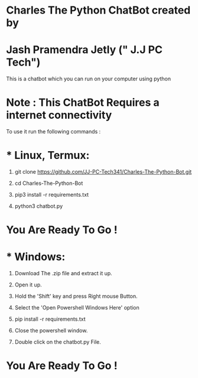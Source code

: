 # Charles The Python ChatBot created by 
# Jash Pramendra Jetly (" J.J PC Tech")

This is a chatbot which you can run on your computer using python 

# Note : This ChatBot Requires a internet connectivity

To use it run the following commands :

# * Linux, Termux:
1. git clone https://github.com/JJ-PC-Tech341/Charles-The-Python-Bot.git

2. cd Charles-The-Python-Bot

3. pip3 install -r requirements.txt

4. python3 chatbot.py

# You Are Ready To Go !

# * Windows:

1. Download The .zip file and extract it up.

2. Open it up.

3. Hold the 'Shift' key and press Right mouse Button.

4. Select the 'Open Powershell Windows Here' option

5. pip install -r requirements.txt

6. Close the powershell window.

7. Double click on the chatbot.py File.

# You Are Ready To Go !
